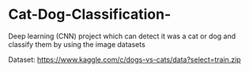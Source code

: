 # Cat-Dog-Classification-

Deep learning (CNN) project which can detect it was a cat or dog and classify them by using the image datasets

Dataset: https://www.kaggle.com/c/dogs-vs-cats/data?select=train.zip
